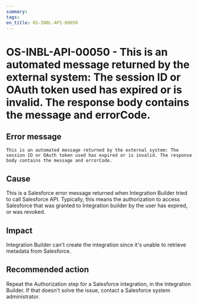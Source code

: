 ```yaml
---
summary:
tags:
en_title: OS-INBL-API-00050
---
```


# OS-INBL-API-00050 - This is an automated message returned by the external system: The session ID or OAuth token used has expired or is invalid. The response body contains the message and errorCode.

## Error message

`This is an automated message returned by the external system: The session ID or OAuth token used has expired or is invalid. The response body contains the message and errorCode.`

## Cause


This is a Salesforce error message returned when Integration Builder tried to call Salesforce API. 
Typically, this means the authorization to access Salesforce that was granted to Integration builder by the user has expired, or was revoked.

## Impact

Integration Builder can't create the integration since it's unable to retrieve metadata from Salesforce.

## Recommended action

Repeat the Authorization step for a Salesforce integration, in the Integration Builder. If that doesn't solve the issue, contact a Salesforce system administrator.
